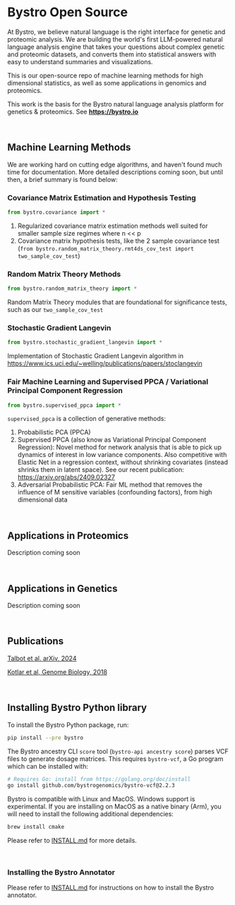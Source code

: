 # Bystro Open Source

At Bystro, we believe natural language is the right interface for genetic and proteomic analysis. We are building the world's first LLM-powered natural language analysis engine that takes your questions about complex genetic and proteomic datasets, and converts them into statistical answers with easy to understand summaries and visualizations.

This is our open-source repo of machine learning methods for high dimensional statistics, as well as some applications in genomics and proteomics.

This work is the basis for the Bystro natural language analysis platform for genetics & proteomics. See **https://bystro.io**

<br/>


## Machine Learning Methods

We are working hard on cutting edge algorithms, and haven't found much time for documentation. More detailed descriptions coming soon, but until then, a brief summary is found below:


### Covariance Matrix Estimation and Hypothesis Testing
```python
from bystro.covariance import *
```
1. Regularized covariance matrix estimation methods well suited for smaller sample size regimes where n << p
2. Covariance matrix hypothesis tests, like the 2 sample covariance test (`from bystro.random_matrix_theory.rmt4ds_cov_test import two_sample_cov_test`)

### Random Matrix Theory Methods
```python
from bystro.random_matrix_theory import *
```
Random Matrix Theory modules that are foundational for significance tests, such as our `two_sample_cov_test`

### Stochastic Gradient Langevin
```python
from bystro.stochastic_gradient_langevin import *
```
Implementation of Stochastic Gradient Langevin algorithm in  https://www.ics.uci.edu/~welling/publications/papers/stoclangevin

### Fair Machine Learning and Supervised PPCA / Variational Principal Component Regression
```python
from bystro.supervised_ppca import *
```

`supervised_ppca` is a collection of generative methods:
  1. Probabilistic PCA (PPCA)
  2. Supervised PPCA (also know as Variational Principal Component Regression): Novel method for network analysis that is able to pick up dynamics of interest in low variance components. Also competitive with Elastic Net in a regression context, without shrinking covariates (instead shrinks them in latent space). See our recent publication: https://arxiv.org/abs/2409.02327
  3. Adversarial Probabilistic PCA: Fair ML method that removes the influence of M sensitive variables (confounding factors), from high dimensional data

<br>

## Applications in Proteomics 

Description coming soon

<br>


## Applications in Genetics

Description coming soon

<br>

## Publications

[Talbot et al. arXiv, 2024](https://arxiv.org/abs/2409.02327)

[Kotlar et al, Genome Biology, 2018](https://doi.org/10.1186/s13059-018-1387-3)

<br>

## Installing Bystro Python library

To install the Bystro Python package, run:

```sh
pip install --pre bystro
```

The Bystro ancestry CLI `score` tool (`bystro-api ancestry score`) parses VCF files to generate dosage matrices. This requires `bystro-vcf`, a Go program which can be installed with:

```sh
# Requires Go: install from https://golang.org/doc/install
go install github.com/bystrogenomics/bystro-vcf@2.2.3
```

Bystro is compatible with Linux and MacOS. Windows support is experimental. If you are installing on MacOS as a native binary (Arm), you will need to install the following additional dependencies:

```sh
brew install cmake
```

Please refer to [INSTALL.md](INSTALL.md) for more details.

<br>


### Installing the Bystro Annotator

Please refer to [INSTALL.md](INSTALL.md) for instructions on how to install the Bystro annotator.

